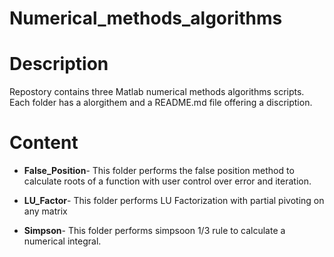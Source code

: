 # Numerical_methods_algorithms
# Description
Repostory contains three Matlab numerical methods algorithms scripts. Each folder has a alorgithem and a README.md file offering a discription.
# Content
* **False_Position**- This folder performs the false position method to calculate roots of a function with user control over error and iteration.

* **LU_Factor**- This folder performs LU Factorization with partial pivoting on any matrix 

* **Simpson**- This folder performs simpsoon 1/3 rule to calculate a numerical integral.

